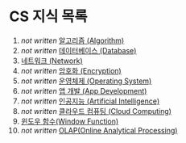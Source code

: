 # CS 지식 목록

1. _not written_ [알고리즘 (Algorithm)](https://github.com/ChoiJeonSeok/TIL/blob/master/etc/Coming_Soon.md)
2. _not written_ [데이터베이스 (Database)](https://github.com/ChoiJeonSeok/TIL/blob/master/etc/Coming_Soon.md)
3. [네트워크 (Network)](https://github.com/ChoiJeonSeok/TIL/blob/master/etc/Coming_Soon.md)
4. _not written_ [암호화 (Encryption)](https://github.com/ChoiJeonSeok/TIL/blob/master/etc/Coming_Soon.md)
5. _not written_ [운영체제 (Operating System)]()
6. _not written_ [앱 개발 (App Development)](https://github.com/ChoiJeonSeok/TIL/blob/master/etc/Coming_Soon.md)
7. _not written_ [인공지능 (Artificial Intelligence)](https://github.com/ChoiJeonSeok/TIL/blob/master/etc/Coming_Soon.md)
8. _not written_ [클라우드 컴퓨팅 (Cloud Computing)](https://github.com/ChoiJeonSeok/TIL/blob/master/etc/Coming_Soon.md)
9. [윈도우 함수(Window Function)](https://github.com/ChoiJeonSeok/TIL/blob/master/etc/Coming_Soon.md)
10. _not written_ [OLAP(Online Analytical Processing)](https://github.com/ChoiJeonSeok/TIL/blob/master/etc/Coming_Soon.md)


